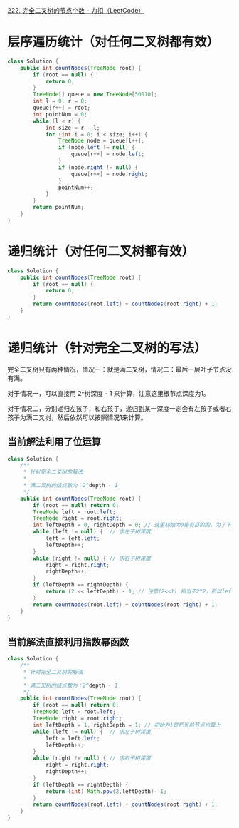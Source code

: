 [222. 完全二叉树的节点个数 - 力扣（LeetCode）](https://leetcode.cn/problems/count-complete-tree-nodes/description/)





# 层序遍历统计（对任何二叉树都有效）

```java
class Solution {
    public int countNodes(TreeNode root) {
        if (root == null) {
            return 0;
        }
        TreeNode[] queue = new TreeNode[50010];
        int l = 0, r = 0;
        queue[r++] = root;
        int pointNum = 0;
        while (l < r) {
            int size = r - l;
            for (int i = 0; i < size; i++) {
                TreeNode node = queue[l++];
                if (node.left != null) {
                    queue[r++] = node.left;
                }
                if (node.right != null) {
                    queue[r++] = node.right;
                }
                pointNum++;
            }
        }
        return pointNum;
    }
}
```



# 递归统计（对任何二叉树都有效）

```java
class Solution {
    public int countNodes(TreeNode root) {
        if (root == null) {
            return 0;
        }
        return countNodes(root.left) + countNodes(root.right) + 1;
    }
}
```





# 递归统计（针对完全二叉树的写法）



完全二叉树只有两种情况，情况一：就是满二叉树，情况二：最后一层叶子节点没有满。

对于情况一，可以直接用 2^树深度 - 1 来计算，注意这里根节点深度为1。

对于情况二，分别递归左孩子，和右孩子，递归到某一深度一定会有左孩子或者右孩子为满二叉树，然后依然可以按照情况1来计算。





## 当前解法利用了位运算

```java
class Solution {
    /**
     * 针对完全二叉树的解法
     *
     * 满二叉树的结点数为：2^depth - 1
     */
    public int countNodes(TreeNode root) {
        if (root == null) return 0;
        TreeNode left = root.left;
        TreeNode right = root.right;
        int leftDepth = 0, rightDepth = 0; // 这里初始为0是有目的的，为了下面求指数方便
        while (left != null) {  // 求左子树深度
            left = left.left;
            leftDepth++;
        }
        while (right != null) { // 求右子树深度
            right = right.right;
            rightDepth++;
        }
        if (leftDepth == rightDepth) {
            return (2 << leftDepth) - 1; // 注意(2<<1) 相当于2^2，所以leftDepth初始为0
        }
        return countNodes(root.left) + countNodes(root.right) + 1;
    }
}
```



## 当前解法直接利用指数幂函数

```java
class Solution {
    /**
     * 针对完全二叉树的解法
     *
     * 满二叉树的结点数为：2^depth - 1
     */
    public int countNodes(TreeNode root) {
        if (root == null) return 0;
        TreeNode left = root.left;
        TreeNode right = root.right;
        int leftDepth = 1, rightDepth = 1; // 初始为1是把当前节点也算上
        while (left != null) {  // 求左子树深度
            left = left.left;
            leftDepth++;
        }
        while (right != null) { // 求右子树深度
            right = right.right;
            rightDepth++;
        }
        if (leftDepth == rightDepth) {
            return (int) Math.pow(2,leftDepth)- 1;
        }
        return countNodes(root.left) + countNodes(root.right) + 1;
    }
}
```